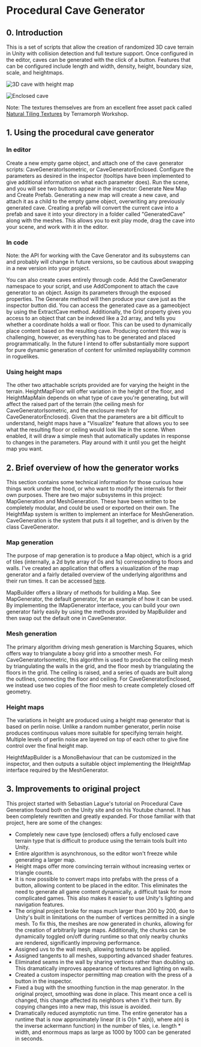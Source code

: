 # Procedural Cave Generator

## 0. Introduction

This is a set of scripts that allow the creation of randomized 3D cave terrain in Unity with collision detection and full texture support. Once configured in the editor, caves can be generated with the click of a button. Features that can be configured include length and width, density, height, boundary size, scale, and heightmaps.

![3D cave with height map](http://i.imgur.com/sBi6T2U.jpg)

![Enclosed cave](http://i.imgur.com/GS2n1Nu.jpg)

Note: The textures themselves are from an excellent free asset pack called [Natural Tiling Textures](https://www.assetstore.unity3d.com/en/#!/content/35173) by Terramorph Workshop. 

## 1. Using the procedural cave generator

### In editor

Create a new empty game object, and attach one of the cave generator scripts: CaveGeneratorIsometric, or CaveGeneratorEnclosed. Configure the parameters as desired in the inspector (tooltips have been implemented to give additional information on what each parameter does). Run the scene, and you will see two buttons appear in the inspector: Generate New Map and Create Prefab. Generating a new map will create a new cave, and attach it as a child to the empty game object, overwriting any previously generated cave. Creating a prefab will convert the current cave into a prefab and save it into your directory in a folder called "GeneratedCave" along with the meshes. This allows you to exit play mode, drag the cave into your scene, and work with it in the editor. 

### In code

Note: the API for working with the Cave Generator and its subsystems can and probably will change in future versions, so be cautious about swapping in a new version into your project. 

You can also create caves entirely through code. Add the CaveGenerator namespace to your script, and use AddComponent to attach the cave generator to an object. Assign its parameters through the exposed properties. The Generate method will then produce your cave just as the inspector button did. You can access the generated cave as a gameobject by using the ExtractCave method. Additionally, the Grid property gives you access to an object that can be indexed like a 2d array, and tells you whether a coordinate holds a wall or floor. This can be used to dynamically place content based on the resulting cave. Producing content this way is challenging, however, as everything has to be generated and placed programmatically. In the future I intend to offer substantially more support for pure dynamic generation of content for unlimited replayability common in roguelikes.

### Using height maps

The other two attachable scripts provided are for varying the height in the terrain. HeightMapFloor will offer variation in the height of the floor, and HeightMapMain depends on what type of cave you're generating, but will affect the raised part of the terrain (the ceiling mesh for CaveGeneratorIsometric, and the enclosure mesh for CaveGeneratorEnclosed). Given that the parameters are a bit difficult to understand, height maps have a "Visualize" feature that allows you to see what the resulting floor or ceiling would look like in the scene. When enabled, it will draw a simple mesh that automatically updates in response to changes in the parameters. Play around with it until you get the height map you want. 
  
## 2. Brief overview of how the generator works

This section contains some technical information for those curious how things work under the hood, or who want to modify the internals for their own purposes. There are two major subsystems in this project: MapGeneration and MeshGeneration. These have been written to be completely modular, and could be used or exported on their own. The HeightMap system is written to implement an interface for MeshGeneration. CaveGeneration is the system that puts it all together, and is driven by the class CaveGenerator.

### Map generation

The purpose of map generation is to produce a Map object, which is a grid of tiles (internally, a 2d byte array of 0s and 1s) corresponding to floors and walls. I've created an application that offers a visualization of the map generator and a fairly detailed overview of the underlying algorithms and their run times. It can be accessed [here](https://ak-saigyouji.github.io).

MapBuilder offers a library of methods for building a Map. See MapGenerator, the default generator, for an example of how it can be used. By implementing the IMapGenerator interface, you can build your own generator fairly easily by using the methods provided by MapBuilder and then swap out the default one in CaveGenerator.

### Mesh generation

The primary algorithm driving mesh generation is Marching Squares, which offers way to triangulate a boxy grid into a smoother mesh. For CaveGeneratorIsometric, this algorithm is used to produce the ceiling mesh by triangulating the walls in the grid, and the floor mesh by triangulating the floors in the grid. The ceiling is raised, and a series of quads are built along the outlines, connecting the floor and ceiling. For CaveGeneratorEnclosed, we instead use two copies of the floor mesh to create completely closed off geometry. 

### Height maps

The variations in height are produced using a height map generator that is based on perlin noise. Unlike a random number generator, perlin noise produces continuous values more suitable for specifying terrain height. Multiple levels of perlin noise are layered on top of each other to give fine control over the final height map. 

HeightMapBuilder is a MonoBehaviour that can be customized in the inspector, and then outputs a suitable object implementing the IHeightMap interface required by the MeshGenerator. 

## 3. Improvements to original project

This project started with Sebastian Lague's tutorial on Procedural Cave Generation found both on the Unity site and on his Youtube channel. It has been completely rewritten and greatly expanded. For those familiar with that project, here are some of the changes:

* Completely new cave type (enclosed) offers a fully enclosed cave terrain type that is difficult to produce using the terrain tools built into Unity. 
* Entire algorithm is asynchronous, so the editor won't freeze while generating a larger map. 
* Height maps offer more convincing terrain without increasing vertex or triangle counts. 
* It is now possible to convert maps into prefabs with the press of a button, allowing content to be placed in the editor. This eliminates the need to generate all game content dynamically, a difficult task for more complicated games. This also makes it easier to use Unity's lighting and navigation features.
* The original project broke for maps much larger than 200 by 200, due to Unity's built in limitations on the number of vertices permitted in a single mesh. To fix this, the meshes are now generated in chunks, allowing for the creation of arbitrarily large maps. Additionally, the chunks can be dynamically toggled on/off during runtime so that only nearby chunks are rendered, significantly improving performance.
* Assigned uvs to the wall mesh, allowing textures to be applied. 
* Assigned tangents to all meshes, supporting advanced shader features.
* Eliminated seams in the wall by sharing vertices rather than doubling up. This dramatically improves appearance of textures and lighting on walls.
* Created a custom inspector permitting map creation with the press of a button in the inspector. 
* Fixed a bug with the smoothing function in the map generator. In the original project, smoothing was done in place. This meant once a cell is changed, this change affected its neighbors when it's their turn. By copying changes into a new map, this issue is avoided.
* Dramatically reduced asymptotic run time. The entire generator has a runtime that is now approximately linear (it is O(n * a(n)), where a(n) is the inverse ackermann function) in the number of tiles, i.e. length * width, and enormous maps as large as 1000 by 1000 can be generated in seconds. 
